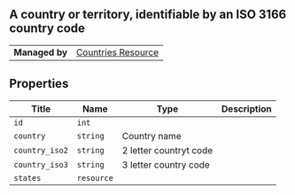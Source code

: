 ## A country or territory, identifiable by an ISO 3166 country code

|||
|----|----|
| **Managed by** | [Countries Resource](/api/stores/v2/countries)

## Properties

| Title | Name | Type | Description |
| --- | --- | --- | --- |
| `id` | `int` |
| `country` | `string` | Country name |
| `country_iso2` | `string` | 2 letter countryt code |
| `country_iso3` | `string` | 3 letter country code |
| `states` | `resource` |
